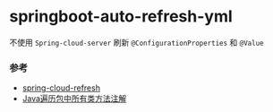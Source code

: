 # springboot-auto-refresh-yml

不使用 `Spring-cloud-server` 刷新 `@ConfigurationProperties` 和 `@Value`


### 参考

- [spring-cloud-refresh](http://www.scienjus.com/spring-cloud-refresh/)
- [Java遍历包中所有类方法注解](https://www.cnblogs.com/rinack/p/7606285.html)


